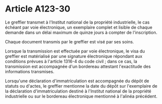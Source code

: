 # Article A123-30

Le greffier transmet à l'Institut national de la propriété industrielle, le cas échéant par voie électronique, un exemplaire complet et lisible de chaque demande dans un délai maximum de quinze jours à compter de l'inscription.

Chaque document transmis par le greffier est visé par ses soins.

Lorsque la transmission est effectuée par voie électronique, le visa du greffier est matérialisé par une signature électronique répondant aux conditions prévues à l'article 1316-4 du code civil ; dans ce cas, la transmission est accompagnée d'un bordereau attestant l'exactitude des informations transmises.

Lorsqu'une déclaration d'immatriculation est accompagnée du dépôt de statuts ou d'actes, le greffier mentionne la date du dépôt sur l'exemplaire de la déclaration d'immatriculation destiné à l'Institut national de la propriété industrielle ou sur le bordereau électronique mentionné à l'alinéa précédent.
